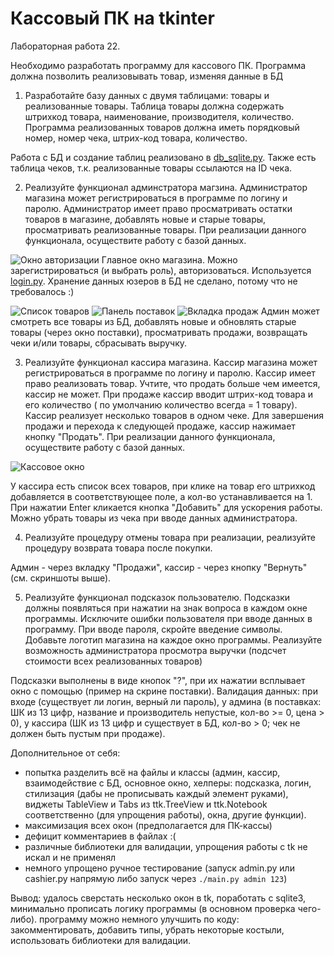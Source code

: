 # Кассовый ПК на tkinter
Лабораторная работа 22.


Необходимо разработать программу для кассового ПК. Программа должна позволить реализовывать товар, изменяя данные в БД
1. Разработайте базу данных с двумя таблицами: товары и реализованные товары. Таблица товары должна содержать штрихкод товара, наименование, производителя, количество. Программа реализованных товаров должна иметь порядковый номер, номер чека, штрих-код товара, количество.

Работа с БД и создание таблиц реализовано в [db_sqlite.py](https://github.com/maskyy/tkinter-shop/blob/main/db_sqlite.py). Также есть таблица чеков, т.к. реализованные товары ссылаются на ID чека.

2. Реализуйте функционал админстратора магзина. Администратор магазина может регистрироваться в программе по логину и паролю. Администратор имеет право просматривать остатки товаров в магазине, добавлять новые и старые товары, просматривать реализованные товары. При реализации данного функционала, осуществите работу с базой данных.

![Окно авторизации](https://user-images.githubusercontent.com/62175286/215329838-e61059fe-b841-4f3e-b728-2a0c0f470139.png)
Главное окно магазина. Можно зарегистрироваться (и выбрать роль), авторизоваться. Используется [login.py](https://github.com/maskyy/tkinter-shop/blob/main/login.py).  Хранение данных юзеров в БД не сделано, потому что не требовалось :) 

![Список товаров](https://user-images.githubusercontent.com/62175286/215330031-043dbb81-e288-456e-95d0-3bf9fcacb7cb.png)
![Панель поставок](https://user-images.githubusercontent.com/62175286/215330458-ef791741-c4b4-427b-9198-928436705cee.png)
![Вкладка продаж](https://user-images.githubusercontent.com/62175286/215330489-ed6c105e-9677-49af-9fed-eb53218783dd.png)
Админ может смотреть все товары из БД, добавлять новые и обновлять старые товары (через окно поставки), просматривать продажи, возвращать чеки и/или товары, сбрасывать выручку.

3. Реализуйте функционал кассира магазина. Кассир магазина может регистрироваться в программе по логину и паролю. Кассир имеет право реализовать товар. Учтите, что продать больше чем имеется, кассир не может.  При продаже кассир вводит штрих-код товара и его количество ( по умолчанию количество всегда = 1 товару). Кассир реализует несколько товаров в одном чеке. Для завершения продажи и перехода к следующей продаже, кассир нажимает кнопку "Продать". При реализации данного функционала, осуществите работу с базой данных.

![Кассовое окно](https://user-images.githubusercontent.com/62175286/215330669-c241fbc0-c11f-43d1-ba2a-a870168f1927.png)

У кассира есть список всех товаров, при клике на товар его штрихкод добавляется в соответствующее поле, а кол-во устанавливается на 1. При нажатии Enter кликается кнопка "Добавить" для ускорения работы. Можно убрать товары из чека при вводе данных администратора.

4. Реализуйте процедуру отмены товара при реализации, реализуйте процедуру возврата товара после покупки.

Админ - через вкладку "Продажи", кассир - через кнопку "Вернуть" (см. скриншоты выше).

5. Реализуйте функционал подсказок пользователю. Подсказки должны появляться при нажатии на знак вопроса в каждом окне программы. Исключите ошибки пользователя при вводе данных в программу. При вводе пароля, скройте введение символы. Добавьте логотип магазина на каждое окно программы. Реализуйте возможность администратора просмотра выручки (подсчет стоимости всех реализованных товаров)

Подсказки выполнены в виде кнопок "?", при их нажатии всплывает окно с помощью (пример на скрине поставки). Валидация данных: при входе (существует ли логин, верный ли пароль), у админа (в поставках: ШК из 13 цифр, название и производитель непустые, кол-во >= 0, цена > 0), у кассира (ШК из 13 цифр и существует в БД, кол-во > 0; чек не должен быть пустым при продаже).

Дополнительное от себя:
- попытка разделить всё на файлы и классы (админ, кассир, взаимодействие с БД, основное окно, хелперы: подсказка, логин, стилизация (дабы не прописывать каждый элемент руками), виджеты TableView и Tabs из ttk.TreeView и ttk.Notebook соответственно (для упрощения работы), окна, другие функции).
- максимизация всех окон (предполагается для ПК-кассы)
- дефицит комментариев в файлах :(
- различные библиотеки для валидации, упрощения работы с tk не искал и не применял
- немного упрощено ручное тестирование (запуск admin.py или cashier.py напрямую либо запуск через `./main.py admin 123`)

Вывод: удалось сверстать несколько окон в tk, поработать с sqlite3, минимально прописать логику программы (в основном проверка чего-либо). программу можно немного улучшить по коду: закомментировать, добавить типы, убрать некоторые костыли, использовать библиотеки для валидации.
